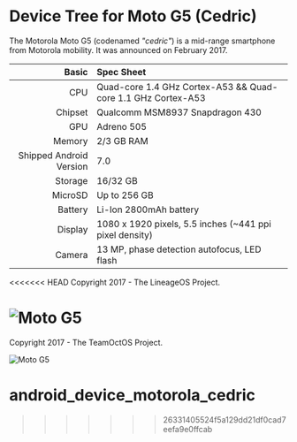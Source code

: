 Device Tree for Moto G5 (Cedric)
===========================================

The Motorola Moto G5 (codenamed _"cedric"_) is a mid-range smartphone from Motorola mobility.
It was announced on February 2017.

Basic   | Spec Sheet
-------:|:-------------------------
CPU     | Quad-core 1.4 GHz Cortex-A53 && Quad-core 1.1 GHz Cortex-A53
Chipset | Qualcomm MSM8937 Snapdragon 430
GPU     | Adreno 505
Memory  | 2/3 GB RAM
Shipped Android Version | 7.0
Storage | 16/32 GB
MicroSD | Up to 256 GB
Battery | Li-Ion 2800mAh battery
Display | 1080 x 1920 pixels, 5.5 inches (~441 ppi pixel density)
Camera  | 13 MP, phase detection autofocus, LED flash

<<<<<<< HEAD
Copyright 2017 - The LineageOS Project.

![Moto G5](https://i.gadgets360cdn.com/large/moto_g5_sapphire_blue_1490185457740.png?output-quality=80 "Moto G5")
=======
Copyright 2017 - The TeamOctOS Project.

![Moto G5](https://i.gadgets360cdn.com/large/moto_g5_sapphire_blue_1490185457740.png?output-quality=80 "Moto G5")
# android_device_motorola_cedric
>>>>>>> 26331405524f5a129dd21df0cad7eefa9e0ffcab
